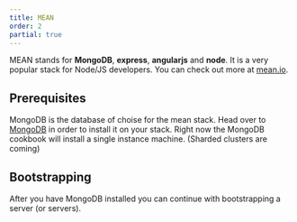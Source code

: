 ```yaml
---
title: MEAN
order: 2
partial: true
---
```


MEAN stands for **MongoDB**, **express**, **angularjs** and **node**. It is a very popular stack for Node/JS developers.
You can check out more at [mean.io](http://mean.io).

## Prerequisites

MongoDB is the database of choise for the mean stack. Head over to
[MongoDB](/databases/mongodb/) in order to install it on your stack. Right now
the MongoDB cookbook will install a single instance machine. (Sharded clusters
are coming)

## Bootstrapping

After you have MongoDB installed you can continue with bootstrapping a server
(or servers).
